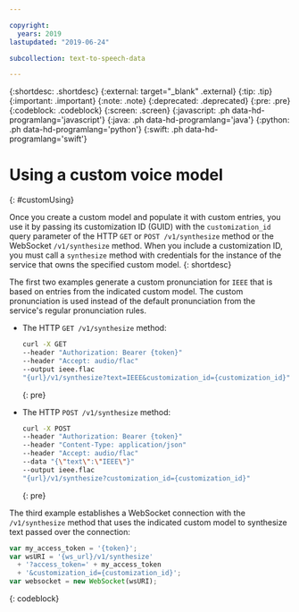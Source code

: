 ```yaml
---

copyright:
  years: 2019
lastupdated: "2019-06-24"

subcollection: text-to-speech-data

---
```


{:shortdesc: .shortdesc}
{:external: target="_blank" .external}
{:tip: .tip}
{:important: .important}
{:note: .note}
{:deprecated: .deprecated}
{:pre: .pre}
{:codeblock: .codeblock}
{:screen: .screen}
{:javascript: .ph data-hd-programlang='javascript'}
{:java: .ph data-hd-programlang='java'}
{:python: .ph data-hd-programlang='python'}
{:swift: .ph data-hd-programlang='swift'}

# Using a custom voice model
{: #customUsing}

Once you create a custom model and populate it with custom entries, you use it by passing its customization ID (GUID) with the `customization_id` query parameter of the HTTP `GET` or `POST /v1/synthesize` method or the WebSocket `/v1/synthesize` method. When you include a customization ID, you must call a `synthesize` method with credentials for the instance of the service that owns the specified custom model.
{: shortdesc}

The first two examples generate a custom pronunciation for `IEEE` that is based on entries from the indicated custom model. The custom pronunciation is used instead of the default pronunciation from the service's regular pronunciation rules.

-   The HTTP `GET /v1/synthesize` method:

    ```bash
    curl -X GET
    --header "Authorization: Bearer {token}"
    --header "Accept: audio/flac"
    --output ieee.flac
    "{url}/v1/synthesize?text=IEEE&customization_id={customization_id}"
    ```
    {: pre}

-   The HTTP `POST /v1/synthesize` method:

    ```bash
    curl -X POST
    --header "Authorization: Bearer {token}"
    --header "Content-Type: application/json"
    --header "Accept: audio/flac"
    --data "{\"text\":\"IEEE\"}"
    --output ieee.flac
    "{url}/v1/synthesize?customization_id={customization_id}"
    ```
    {: pre}

The third example establishes a WebSocket connection with the `/v1/synthesize` method that uses the indicated custom model to synthesize text passed over the connection:

```javascript
var my_access_token = '{token}';
var wsURI = '{ws_url}/v1/synthesize'
  + '?access_token=' + my_access_token
  + '&customization_id={customization_id}';
var websocket = new WebSocket(wsURI);
```
{: codeblock}
